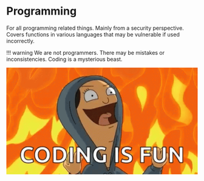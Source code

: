 # Programming

For all programming related things. Mainly from a security perspective. Covers functions in various languages that may be vulnerable if used incorrectly.

!!! warning
    We are not programmers. There may be mistakes or inconsistencies. Coding is a mysterious beast.

<img src="../assets/images/bobs-burger-tina-belcher.gif" width="800">